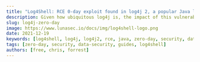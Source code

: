 ```yaml
---
title: "Log4Shell: RCE 0-day exploit found in log4j 2, a popular Java logging package"
description: Given how ubiquitous log4j is, the impact of this vulnerability is quite severe. Learn how to patch it, why it's bad, and more in this post.
slug: log4j-zero-day
image: https://www.lunasec.io/docs/img/log4shell-logo.png
date: 2021-12-19
keywords: [log4shell, log4j, log4j2, rce, java, zero-day, security, data-security, data-breaches]
tags: [zero-day, security, data-security, guides, log4shell]
authors: [free, chris, forrest]
---
```

